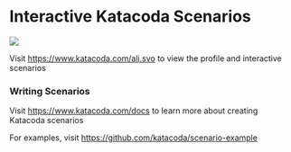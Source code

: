 # Interactive Katacoda Scenarios

[![](http://shields.katacoda.com/katacoda/ali.svo/count.svg)](https://www.katacoda.com/ali.svo "Get your profile on Katacoda.com")

Visit https://www.katacoda.com/ali.svo to view the profile and interactive scenarios

### Writing Scenarios
Visit https://www.katacoda.com/docs to learn more about creating Katacoda scenarios

For examples, visit https://github.com/katacoda/scenario-example
